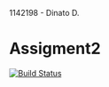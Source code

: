 1142198 - Dinato D.
# Assigment2

[![Build Status](https://travis-ci.org/dinato97/Assigment2.svg?branch=master)](https://travis-ci.org/dinato97/Assigment2)